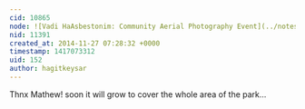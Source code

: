 ```yaml
---
cid: 10865
node: ![Vadi HaAsbestonim: Community Aerial Photography Event](../notes/hagitkeysar/11-22-2014/vadi-haasbestonim-community-aerial-photography-event)
nid: 11391
created_at: 2014-11-27 07:28:32 +0000
timestamp: 1417073312
uid: 152
author: hagitkeysar
---
```


Thnx Mathew!
soon it will grow to cover the whole area of the park... 